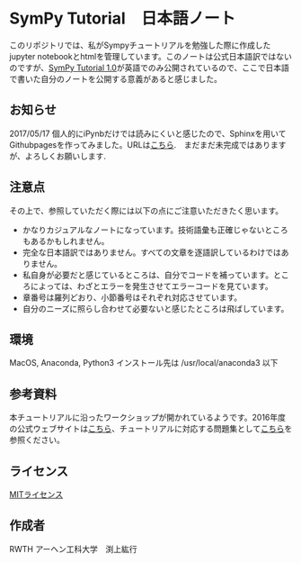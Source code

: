 # SymPy Tutorial　日本語ノート
このリポジトリでは、私がSympyチュートリアルを勉強した際に作成したjupyter notebookとhtmlを管理しています。このノートは公式日本語訳ではないのですが、[SymPy Tutorial 1.0](http://docs.sympy.org/latest/tutorial/index.html)が英語でのみ公開されているので、ここで日本語で書いた自分のノートを公開する意義があると感じました。


## お知らせ
2017/05/17
個人的にiPynbだけでは読みにくいと感じたので、Sphinxを用いてGithubpagesを作ってみました。URLは[こちら](https://hiroyuki827.github.io/SymPy_tutorial_site/).　まだまだ未完成ではありますが、よろしくお願いします.

## 注意点
その上で、参照していただく際には以下の点にご注意いただきたく思います。

- かなりカジュアルなノートになっています。技術語彙も正確じゃないところもあるかもしれません。
- 完全な日本語訳ではありません。すべての文章を逐語訳しているわけではありません。
- 私自身が必要だと感じているところは、自分でコードを補っています。ところによっては、わざとエラーを発生させてエラーコードを見ています。
- 章番号は羅列どおり、小節番号はそれぞれ対応させています。
- 自分のニーズに照らし合わせて必要ないと感じたところは飛ばしています。

## 環境
MacOS, Anaconda, Python3
インストール先は
/usr/local/anaconda3 以下

## 参考資料
本チュートリアルに沿ったワークショップが開かれているようです。2016年度の公式ウェブサイトは[こちら](http://www.sympy.org/scipy-2016-tutorial/)、チュートリアルに対応する問題集として[こちら](https://github.com/sympy/scipy-2016-tutorial)を参照ください。

## ライセンス
[MITライセンス](https://ja.wikipedia.org/wiki/MIT_License)

## 作成者

RWTH アーヘン工科大学　渕上紘行

